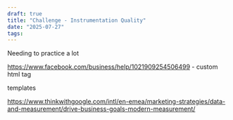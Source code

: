 ```yaml
---
draft: true
title: "Challenge - Instrumentation Quality"
date: "2025-07-27"
tags: 
---
```

Needing to practice a lot


https://www.facebook.com/business/help/1021909254506499 - custom html tag

templates


https://www.thinkwithgoogle.com/intl/en-emea/marketing-strategies/data-and-measurement/drive-business-goals-modern-measurement/